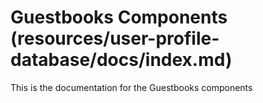 # Guestbooks Components (resources/user-profile-database/docs/index.md)

This is the documentation for the Guestbooks components
